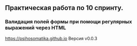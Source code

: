 ## Практическая работа по 10 спринту. 
### Валидация полей формы при помощи регулярных выражений через HTML

https://psihosomatika.github.io
Версия v0.0.3
